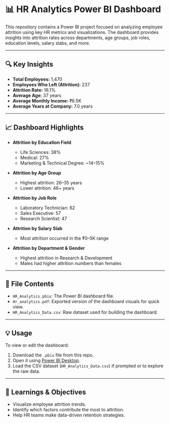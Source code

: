 # 📊 HR Analytics Power BI Dashboard

This repository contains a Power BI project focused on analyzing employee attrition using key HR metrics and visualizations. The dashboard provides insights into attrition rates across departments, age groups, job roles, education levels, salary slabs, and more.

---

## 🔍 Key Insights

- **Total Employees:** 1,470  
- **Employees Who Left (Attrition):** 237  
- **Attrition Rate:** 16.1%  
- **Average Age:** 37 years  
- **Average Monthly Income:** ₹6.5K  
- **Average Years at Company:** 7.0 years  

---

## 📈 Dashboard Highlights

- **Attrition by Education Field**
  - Life Sciences: 38%
  - Medical: 27%
  - Marketing & Technical Degree: ~14–15%

- **Attrition by Age Group**
  - Highest attrition: 26–35 years  
  - Lower attrition: 46+ years  

- **Attrition by Job Role**
  - Laboratory Technician: 62  
  - Sales Executive: 57  
  - Research Scientist: 47  

- **Attrition by Salary Slab**
  - Most attrition occurred in the ₹0–5K range

- **Attrition by Department & Gender**
  - Highest attrition in Research & Development  
  - Males had higher attrition numbers than females

---

## 📁 File Contents

- `HR_Analytics.pbix`: The Power BI dashboard file.
- `Hr_analytics.pdf`: Exported version of the dashboard visuals for quick view.
- `HR_Analytics_Data.csv`: Raw dataset used for building the dashboard.

---

## 💡 Usage

To view or edit the dashboard:
1. Download the `.pbix` file from this repo.
2. Open it using [Power BI Desktop](https://powerbi.microsoft.com/en-us/desktop/).
3. Load the CSV dataset (`HR_Analytics_Data.csv`) if prompted or to explore the raw data.

---

## 🧠 Learnings & Objectives

- Visualize employee attrition trends.
- Identify which factors contribute the most to attrition.
- Help HR teams make data-driven retention strategies.
